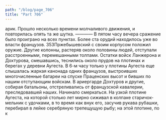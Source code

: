 ```yaml
---
path: "/blog/page_706"
title: "Part 706"
---
```


арик. Прошло несколько времени молчаливого движения, и повторилась опять та же шутка.
————
В пятом часу вечера сражение было проиграно на всех пунктах. Более ста орудий находилось уже во власти французов.
353Пржебышевский с своим корпусом положил оружие. Другие колонны, растеряв около половины людей, отступали расстроенными, перемешанными толпами.
Остатки войск Ланжерона и Дохтурова, смешавшись, теснились около прудов на плотинах и берегах у деревни Аугеста.
В 6-м часу только у плотины Аугеста еще слышалась жаркая канонада одних французов, выстроивших многочисленные батареи на спуске Праценских высот и бивших по нашим отступающим войскам.
В ариергарде Дохтуров и другие, собирая батальоны, отстреливались от французской кавалерии, преследовавшей наших. Начинало смеркаться. На узкой плотине Аугеста, на которой столько лет мирно сиживал в колпаке старичок-мельник с удочками, в то время как внук его, засучив рукава рубашки, перебирал в лейке серебряную трепещущую рыбу; на этой плотине, по к
